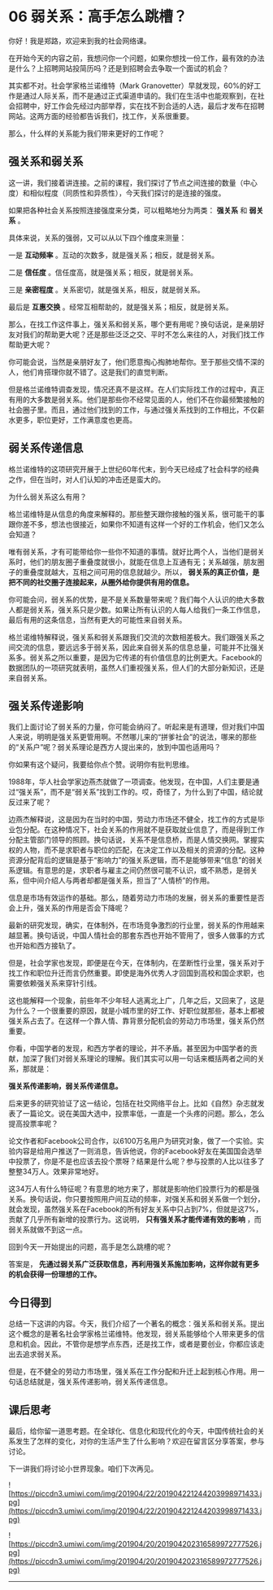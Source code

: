 # 06 弱关系：高手怎么跳槽？

你好！我是郑路，欢迎来到我的社会网络课。

在开始今天的内容之前，我想问你一个问题，如果你想找一份工作，最有效的办法是什么？上招聘网站投简历吗？还是到招聘会去争取一个面试的机会？

其实都不对。社会学家格兰诺维特（Mark Granovetter）早就发现，60%的好工作是通过人际关系，而不是通过正式渠道申请的。我们在生活中也能观察到，在社会招聘中，好工作会先经过内部举荐，实在找不到合适的人选，最后才发布在招聘网站。这两方面的经验都告诉我们，找工作，关系很重要。

那么，什么样的关系能为我们带来更好的工作呢？

## 强关系和弱关系

这一讲，我们接着讲连接。之前的课程，我们探讨了节点之间连接的数量（中心度）和相似程度（同质性和异质性），今天我们探讨的是连接的强度。

如果把各种社会关系按照连接强度来分类，可以粗略地分为两类： **强关系** 和 **弱关系** 。

具体来说，关系的强弱，又可以从以下四个维度来测量：

一是 **互动频率** 。互动的次数多，就是强关系；相反，就是弱关系。

二是 **信任度** 。信任度高，就是强关系；相反，就是弱关系。

三是 **亲密程度** 。关系密切，就是强关系，相反，就是弱关系。

最后是 **互惠交换** 。经常互相帮助的，就是强关系；相反，就是弱关系。

那么，在找工作这件事上，强关系和弱关系，哪个更有用呢？换句话说，是亲朋好友对我们的帮助更大呢？还是那些泛泛之交、平时不怎么来往的人，对我们找工作帮助更大呢？

你可能会说，当然是亲朋好友了，他们愿意掏心掏肺地帮你。至于那些交情不深的人，他们肯搭理你就不错了。这是我们的直觉判断。

但是格兰诺维特调查发现，情况还真不是这样。在人们实际找工作的过程中，真正有用的大多数是弱关系。他们是那些你不经常见面的人，他们不在你最频繁接触的社会圈子里。而且，通过他们找到的工作，与通过强关系找到的工作相比，不仅薪水更多，职位更好，工作满意度也更高。

## 弱关系传递信息

格兰诺维特的这项研究开展于上世纪60年代末，到今天已经成了社会科学的经典之作，但在当时，对人们认知的冲击还是蛮大的。

为什么弱关系这么有用？

格兰诺维特是从信息的角度来解释的。那些整天跟你接触的强关系，很可能干的事跟你差不多，想法也很接近，如果你不知道有这样一个好的工作机会，他们又怎么会知道？

唯有弱关系，才有可能带给你一些你不知道的事情。就好比两个人，当他们是弱关系时，他们的朋友圈子重叠度就很小，就能在信息上互通有无；关系越强，朋友圈子的重叠度就越大，互相之间可用的信息就越少。所以， **弱关系的真正价值，是把不同的社交圈子连接起来，从圈外给你提供有用的信息。**

你可能会问，弱关系的优势，是不是关系数量带来呢？我们每个人认识的绝大多数人都是弱关系，强关系只是少数。如果让所有认识的人每人给我们一条工作信息，最后有用的这条信息，当然有更大的可能性来自弱关系。

格兰诺维特解释说，强关系和弱关系跟我们交流的次数相差极大。我们跟强关系之间交流的信息，要远远多于弱关系，因此来自弱关系的信息总量，可能并不比强关系多。弱关系之所以重要，是因为它传递的有价值信息的比例更大。Facebook的数据团队的一项研究就表明，虽然人们重视强关系，但人们的大部分新知识，还是来自弱关系。

## 强关系传递影响

我们上面讨论了弱关系的力量，你可能会纳闷了。听起来是有道理，但对我们中国人来说，明明是强关系更管用啊。不然哪儿来的“拼爹社会”的说法，哪来的那些的“关系户”呢？弱关系理论是西方人提出来的，放到中国也适用吗？

你如果有这个疑问，我要给你点个赞。说明你有批判思维。

1988年，华人社会学家边燕杰就做了一项调查。他发现，在中国，人们主要是通过“强关系”，而不是“弱关系”找到工作的。哎，奇怪了，为什么到了中国，结论就反过来了呢？

边燕杰解释说，这是因为在当时的中国，劳动力市场还不健全，找工作的方式是毕业包分配。在这种情况下，社会关系的作用就不是获取就业信息了，而是得到工作分配主管部门领导的照顾。换句话说，关系不是信息桥，而是人情交换网。掌握实权的人物，而不是求职者与职位的匹配，在决定工作以及相关的资源的分配。这种资源分配背后的逻辑是基于“影响力”的强关系逻辑，而不是能够带来“信息”的弱关系逻辑。有意思的是，求职者与雇主之间仍然很可能不认识，或不熟悉，是弱关系，但中间介绍人与两者却都是强关系，担当了“人情桥”的作用。

信息是市场有效运作的基础。那么，随着劳动力市场的发展，弱关系的重要性是否会上升，强关系的作用是否会下降呢？

最新的研究发现，确实，在体制外，在市场竞争激烈的行业里，弱关系的作用越来越显著。换句话说，中国人情社会的那套东西也开始不管用了，很多人做事的方式也开始和西方接轨了。

但是，社会学家也发现，即便是在今天，在体制内，在垄断性行业里，强关系对于找工作和职位升迁而言仍然重要。即使是海外优秀人才回国到高校和国企求职，也需要依赖强关系来穿针引线。

这也能解释一个现象，前些年不少年轻人逃离北上广，几年之后，又回来了，这是为什么？一个很重要的原因，就是小城市里的好工作、好职位就那些，基本上都被强关系占去了。在这样一个靠人情、靠背景分配机会的劳动力市场里，强关系仍然重要。

你看，中国学者的发现，和西方学者的理论，并不矛盾。甚至因为中国学者的贡献，加深了我们对弱关系理论的理解。我们其实可以用一句话来概括两者之间的关系，那就是：

 **强关系传递影响，弱关系传递信息。**

后来更多的研究验证了这一结论，包括在社交网络平台上。比如《自然》杂志就发表了一篇论文。说在美国大选中，投票率低，一直是一个头疼的问题。那么，怎么提高投票率呢？

论文作者和Facebook公司合作，以6100万名用户为研究对象，做了一个实验。实验内容是给用户推送了一则消息，告诉他说，你的Facebook好友在美国国会选举中投票了，你是不是也应该去投个票呀？结果是什么呢？参与投票的人比以往多了整整34万人。效果非常地好。

这34万人有什么特征呢？有意思的地方来了，那就是影响他们投票行为的都是强关系。换句话说，你只要按照用户间互动的频率，对强关系和弱关系做一个划分，就会发现，虽然强关系在Facebook的所有好友关系中只占到7%，但就是这7%，贡献了几乎所有新增的投票行为。这说明， **只有强关系才能传递有效的影响** ，而弱关系就做不到这一点。

回到今天一开始提出的问题，高手是怎么跳槽的呢？

答案是， **先通过弱关系广泛获取信息，再利用强关系施加影响，这样你就有更多的机会获得一份理想的工作。**

## 今日得到

总结一下这讲的内容。今天，我们介绍了一个著名的概念：强关系和弱关系。提出这个概念的是著名社会学家格兰诺维特。他发现，弱关系能够给个人带来更多的信息和机会。因此，不管你是想学点东西，还是找工作，或者是要创业，你都应该走出去追求弱关系。

但是，在不健全的劳动力市场里，强关系在工作分配和升迁上起到核心作用。用一句话总结就是，强关系传递影响，弱关系传递信息。

## 课后思考

最后，给你留一道思考题。在全球化、信息化和现代化的今天，中国传统社会的关系发生了怎样的变化，对你的生活产生了什么影响？欢迎在留言区分享答案，参与讨论。

下一讲我们将讨论小世界现象。咱们下次再见。

![https://piccdn3.umiwi.com/img/201904/22/201904221244203998971433.jpg](https://piccdn3.umiwi.com/img/201904/22/201904221244203998971433.jpg)

![https://piccdn3.umiwi.com/img/201904/20/201904202316589972777526.jpg](https://piccdn3.umiwi.com/img/201904/20/201904202316589972777526.jpg)

---
